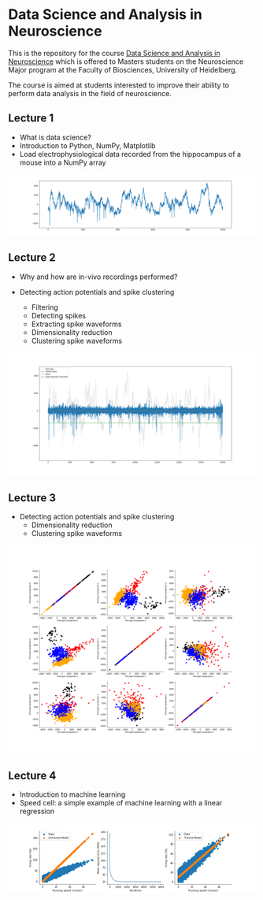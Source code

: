 # Data Science and Analysis in Neuroscience

This is the repository for the course [Data Science and Analysis in Neuroscience]() which is offered to Masters students on the Neuroscience Major program at the  Faculty of Biosciences, University of Heidelberg.


The course is aimed at students interested to improve their ability to perform data analysis in the field of neuroscience. 


## Lecture 1

* What is data science?
* Introduction to Python, NumPy, Matplotlib
* Load electrophysiological data recorded from the hippocampus of a mouse into a NumPy array

<div>
<img src="images/shortRaw.png"/>
</div>

## Lecture 2

* Why and how are in-vivo recordings performed?

* Detecting action potentials and spike clustering
  * Filtering
  * Detecting spikes
  * Extracting spike waveforms
  * Dimensionality reduction
  * Clustering spike waveforms


<div>
<img src="images/spikeDetection.png"/>
</div>

## Lecture 3

* Detecting action potentials and spike clustering
  * Dimensionality reduction
  * Clustering spike waveforms
  
<div>
<img src="images/pca.png"/>
</div>


## Lecture 4

* Introduction to machine learning
* Speed cell: a simple example of machine learning with a linear regression

<div>
<img src="images/learning.png"/>
</div>
